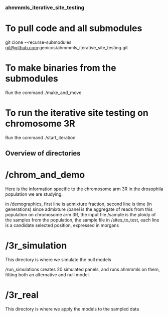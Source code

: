 ### ahmmmls_iterative_site_testing



# To pull code and all submodules
git clone --recurse-submodules git@github.com:genicos/ahmmmls_iterative_site_testing.git


# To make binaries from the submodules
Run the command ./make_and_move

# To run the iterative site testing on chromosome 3R
Run the command ./start_iteration

## Overview of directories

# /chrom_and_demo
Here is the information specific to the chromosome arm 3R in the drosophila population we are studying.

in /demographics, first line is admixture fraction, second line is time (in generations) since admixture
/panel is the aggregate of reads from this population on chromosome arm 3R, the input file
/sample is the ploidy of the samples from the population, the sample file
in /sites_to_test, each line is a candidate selected position, expressed in morgans

# /3r_simulation
This directory is where we simulate the null models

/run_simulations creates 20 simulated panels, and runs ahmmmls on them, fitting both an alternative and null model.

# /3r_real
This directory is where we apply the models to the sampled data